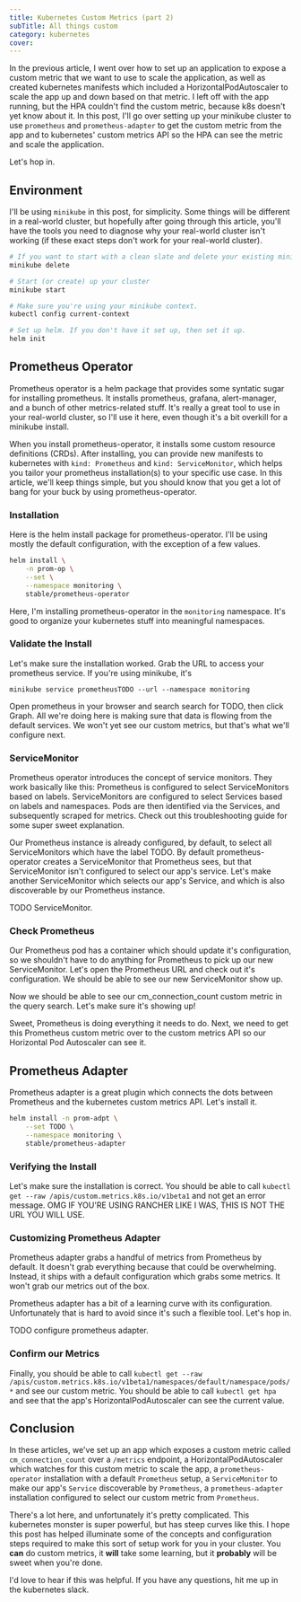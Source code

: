 ```yaml
---
title: Kubernetes Custom Metrics (part 2)
subTitle: All things custom
category: kubernetes
cover: 
---
```


In the previous article, I went over how to set up an application to expose
a custom metric that we want to use to scale the application, as well as
created kubernetes manifests which included a HorizontalPodAutoscaler to
scale the app up and down based on that metric. I left off with the app
running, but the HPA couldn't find the custom metric, because k8s doesn't
yet know about it. In this post, I'll go over setting up your minikube cluster
to use `prometheus` and `prometheus-adapter` to get the custom metric from
the app and to kubernetes' custom metrics API so the HPA can see the metric
and scale the application.

Let's hop in.

## Environment

I'll be using `minikube` in this post, for simplicity. Some things will be
different in a real-world cluster, but hopefully after going through this
article, you'll have the tools you need to diagnose why your real-world
cluster isn't working (if these exact steps don't work for your real-world cluster).

```bash
# If you want to start with a clean slate and delete your existing minikube cluster
minikube delete

# Start (or create) up your cluster
minikube start

# Make sure you're using your minikube context.
kubectl config current-context

# Set up helm. If you don't have it set up, then set it up.
helm init
```

## Prometheus Operator

Prometheus operator is a helm package that provides some syntatic sugar for
installing prometheus. It installs prometheus, grafana, alert-manager, and
a bunch of other metrics-related stuff. It's really a great tool to use in your
real-world cluster, so I'll use it here, even though it's a bit overkill for a
minikube install.

When you install prometheus-operator, it installs some custom
resource definitions (CRDs). After installing, you can provide new manifests
to kubernetes with `kind: Prometheus` and `kind: ServiceMonitor`, which helps
you tailor your prometheus installation(s) to your specific use case. In this
article, we'll keep things simple, but you should know that you get a lot of
bang for your buck by using prometheus-operator.

### Installation

Here is the helm install package for prometheus-operator. I'll be using mostly
the default configuration, with the exception of a few values.

```bash
helm install \
    -n prom-op \
    --set \
    --namespace monitoring \
    stable/prometheus-operator
```

Here, I'm installing prometheus-operator in the `monitoring` namespace. It's good
to organize your kubernetes stuff into meaningful namespaces.

### Validate the Install

Let's make sure the installation worked. Grab the URL to access your
prometheus service. If you're using minikube, it's

```
minikube service prometheusTODO --url --namespace monitoring
```

Open prometheus in your browser and search search for TODO, then click
Graph. All we're doing here is making sure that data is flowing from the
default services. We won't yet see our custom metrics, but that's what
we'll configure next.

### ServiceMonitor

Prometheus operator introduces the concept of service monitors. They work
basically like this: Prometheus is configured to select ServiceMonitors
based on labels. ServiceMonitors are configured to select Services based
on labels and namespaces. Pods are then identified via the Services, and
subsequently scraped for metrics. Check out this troubleshooting guide for
some super sweet explanation.

Our Prometheus instance is already configured, by default, to select all
ServiceMonitors which have the label TODO. By default prometheus-operator creates
a ServiceMonitor that Prometheus sees, but that ServiceMonitor isn't configured
to select our app's service. Let's make another ServiceMonitor which selects our
app's Service, and which is also discoverable by our Prometheus instance.

TODO ServiceMonitor.

### Check Prometheus

Our Prometheus pod has a container which should update it's configuration,
so we shouldn't have to do anything for Prometheus to pick up our new ServiceMonitor.
Let's open the Prometheus URL and check out it's configuration. We should be able
to see our new ServiceMonitor show up.

Now we should be able to see our cm_connection_count custom metric in the
query search. Let's make sure it's showing up!

Sweet, Prometheus is doing everything it needs to do. Next, we need to
get this Prometheus custom metric over to the custom metrics API so our
Horizontal Pod Autoscaler can see it.

## Prometheus Adapter

Prometheus adapter is a great plugin which connects the dots between
Prometheus and the kubernetes custom metrics API. Let's install it.

```bash
helm install -n prom-adpt \
    --set TODO \
    --namespace monitoring \
    stable/prometheus-adapter
```

### Verifying the Install

Let's make sure the installation is correct. You should be able to call
`kubectl get --raw /apis/custom.metrics.k8s.io/v1beta1` and not get an
error message. OMG IF YOU'RE USING RANCHER LIKE I WAS, THIS IS NOT THE URL
YOU WILL USE.

### Customizing Prometheus Adapter

Prometheus adapter grabs a handful of metrics from Prometheus by default.
It doesn't grab everything because that could be overwhelming. Instead,
it ships with a default configuration which grabs some metrics. It won't
grab our metrics out of the box.

Prometheus adapter has a bit of a learning curve with its configuration.
Unfortunately that is hard to avoid since it's such a flexible tool. Let's
hop in.

TODO configure prometheus adapter.

### Confirm our Metrics

Finally, you should be able to call
`kubectl get --raw /apis/custom.metrics.k8s.io/v1beta1/namespaces/default/namespace/pods/*`
and see our custom metric. You should be able to call
`kubectl get hpa` and see that the app's HorizontalPodAutoscaler can see
the current value.

## Conclusion

In these articles, we've set up an app which exposes a custom metric called
`cm_connection_count` over a `/metrics` endpoint, a HorizontalPodAutoscaler
which watches for this custom metric to scale the app, a `prometheus-operator`
installation with a default `Prometheus` setup, a `ServiceMonitor` to make our
app's `Service` discoverable by `Prometheus`, a `prometheus-adapter` installation
configured to select our custom metric from `Prometheus`.

There's a lot here, and unfortunately it's pretty complicated. This kubernetes
monster is super powerful, but has steep curves like this. I hope this post
has helped illuminate some of the concepts and configuration steps required to
make this sort of setup work for you in your cluster. You **can** do custom metrics,
it **will** take some learning, but it **probably** will be sweet when you're done.

I'd love to hear if this was helpful. If you have any questions, hit me up in the
kubernetes slack.
